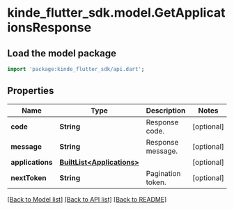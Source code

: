 # kinde_flutter_sdk.model.GetApplicationsResponse

## Load the model package
```dart
import 'package:kinde_flutter_sdk/api.dart';
```

## Properties
Name | Type | Description | Notes
------------ | ------------- | ------------- | -------------
**code** | **String** | Response code. | [optional] 
**message** | **String** | Response message. | [optional] 
**applications** | [**BuiltList&lt;Applications&gt;**](Applications.md) |  | [optional] 
**nextToken** | **String** | Pagination token. | [optional] 

[[Back to Model list]](../README.md#documentation-for-models) [[Back to API list]](../README.md#documentation-for-api-endpoints) [[Back to README]](../README.md)


